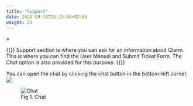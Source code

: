 ```yaml
---
title: "Support"
date: 2020-09-18T15:15:08+02:00
weight: 23
---
```


<!-- The Modal -->
<div id="myModal" class="modal">
  <span class="close">&times;</span>
  <img class="modal-content" id="img01">
  <div id="caption"></div>
</div>

{{<lead>}}
Support section is where you can ask for an information about Qlarm. This is where you can find the User Manual and Submit Ticket Form. The Chat option is also provided for this purpose.
{{</lead>}}

You can open the chat by clicking the chat button in the bottom-left corner.<img src="/chat_button.png">
<figure class="image_container">
    <img class="center_image myImg figure_resize1" onClick="reply_click(this)"  id="support_popup" src="/support_popup.png" alt="Chat">
    <figcaption>Fig 1. Chat</figcaption>
</figure> 

<script>
// Get the modal
var modal = document.getElementById("myModal");

var modalImg = document.getElementById("img01");
var captionText = document.getElementById("caption");
function reply_click(img)
{
    modal.style.display = "block";
    modalImg.src = img.src;
    captionText.innerHTML = img.alt;
}

modal.onclick = function() { 
  modal.style.display = "none";
}

document.addEventListener('keyup', function(e) {
    if (e.keyCode == 27) {
        modal.style.display = "none";
    }
});
</script>